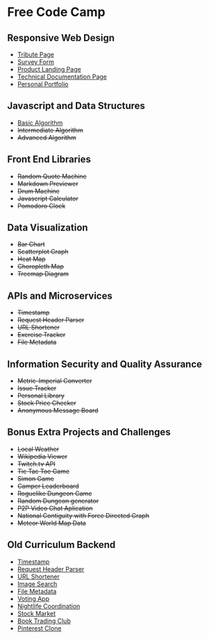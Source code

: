 # Free Code Camp

## Responsive Web Design

* [Tribute Page](https://brusbilis.com/freecodecamp/1-responsive/tribute/tribute.html)  
* [Survey Form](https://brusbilis.com/freecodecamp/1-responsive/form/form.html)
* [Product Landing Page](https://brusbilis.com/freecodecamp/1-responsive/landing/landing.html)
* [Technical Documentation Page](https://brusbilis.com/freecodecamp/1-responsive/doc/doc.html)
* [Personal Portfolio](https://brusbilis.com/freecodecamp/1-responsive/portfolio/portfolio.html)  

## Javascript and Data Structures

* [Basic Algorithm](https://brusbilis.com/freecodecamp/2-algorithm/algorithm.html)
* ~~Intermediate Algorithm~~
* ~~Advanced Algorithm~~

## Front End Libraries

* ~~Random Quote Machine~~
* ~~Markdown Previewer~~
* ~~Drum Machine~~
* ~~Javascript Calculator~~
* ~~Pomodoro Clock~~

## Data Visualization

* ~~Bar Chart~~
* ~~Scatterplot Graph~~
* ~~Heat Map~~
* ~~Choropleth Map~~
* ~~Treemap Diagram~~

## APIs and Microservices

* ~~Timestamp~~
* ~~Request Header Parser~~
* ~~URL Shortener~~
* ~~Exercise Tracker~~
* ~~File Metadata~~

## Information Security and Quality Assurance

* ~~Metric-Imperial Converter~~
* ~~Issue Tracker~~
* ~~Personal Library~~
* ~~Stock Price Checker~~
* ~~Anonymous Message Board~~

## Bonus Extra Projects and Challenges

* ~~Local Weather~~
* ~~Wikipedia Viewer~~
* ~~Twitch.tv API~~
* ~~Tic Tac Toe Game~~
* ~~Simon Game~~
* ~~Camper Leaderboard~~
* ~~Roguelike Dungeon Game~~
* ~~Random Dungeon generator~~
* ~~P2P Video Chat Aplication~~
* ~~National Contiguity with Force Directed Graph~~
* ~~Meteor World Map Data~~

## Old Curriculum Backend

* [Timestamp](https://brusbilis.com/freecodecamp/old-v1/apis/time/time.html)
* [Request Header Parser](https://brusbilis.com/freecodecamp/old-v1/apis/parser/parser.html)
* [URL Shortener](https://brusbilis.com/freecodecamp/old-v1/apis/url/url.html)
* [Image Search](https://brusbilis.com/freecodecamp/old-v1/apis/image/image.html)
* [File Metadata](https://brusbilis.com/freecodecamp/old-v1/apis/file/file.html)
* [Voting App](https://brusbilis.com/freecodecamp/old-v1/webapps/voting/guest/)
* [Nightlife Coordination](https://brusbilis.com/freecodecamp/old-v1/webapps/nightlife/guest)
* [Stock Market](https://brusbilis.com/freecodecamp/old-v1/webapps)
* [Book Trading Club](https://brusbilis.com/freecodecamp/old-v1/webapps)
* [Pinterest Clone](https://brusbilis.com/freecodecamp/old-v1/webapps/pintelest/)



